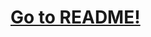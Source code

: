 # [Go to README!](https://github.com/WimpPgK/Python_MonteCarloMethodInMaterialScience/blob/master/README.pdf)

